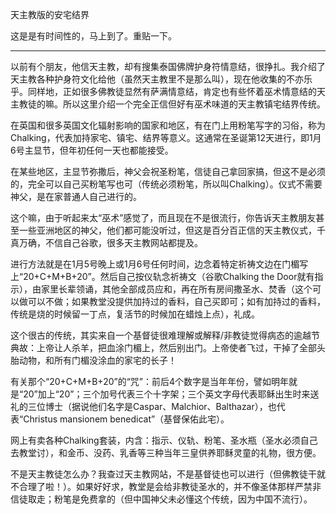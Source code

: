 天主教版的安宅结界

这是是有时间性的，马上到了。重贴一下。

--------------------

以前有个朋友，他信天主教，却有搜集泰国佛牌护身符情意结，很挣扎。我介绍了天主教各种护身符文化给他（虽然天主教里不是那么叫），现在他收集的不亦乐乎。同样地，正如很多佛教徒显然有萨满情意结，肯定也有些怀着巫术情意结的天主教徒的嘛。所以这里介绍一个完全正信但好有巫术味道的天主教镇宅结界传统。

在英国和很多英国文化辐射影响的国家和地区，有在门上用粉笔写字的习俗，称为Chalking，代表加持家宅、镇宅、结界等意义。这通常在圣诞第12天进行，即1月6号主显节，但年初任何一天也都能接受。

在某些地区，主显节弥撒后，神父会祝圣粉笔，信徒自己拿回家搞，但这不是必须的，完全可以自己买粉笔写也可（传统必须粉笔，所以叫Chalking）。仪式不需要神父，是在家普通人自己进行的。

这个嘛，由于听起来太“巫术”感觉了，而且现在不是很流行，你告诉天主教朋友甚至一些亚洲地区的神父，他们都可能没听过，但这是百分百正信的天主教仪式，千真万确，不信自己谷歌，很多天主教网站都提及。

进行方法就是在1月5号晚上或1月6号任何时间，边念着特定祈祷文边在门楣写上“20+C+M+B+20”。然后自己按仪轨念祈祷文（谷歌Chalking the Door就有指示），由家里长辈领诵，其他全部成员应和，再在所有房间撒圣水、焚香（这个可以做可以不做；如果教堂没提供加持过的香料，自己买即可；如有加持过的香料，传统是烧的时候留一丁点，复活节的时候加在蜡烛上点），礼成。

这个很古的传统，其实来自一个基督徒很难理解或解释/非教徒觉得病态的逾越节典故：上帝让人杀羊，把血涂门楣上，然后别出门。上帝使者飞过，干掉了全部头胎动物，和所有门楣没涂血的家宅的长子！

有关那个“20+C+M+B+20”的“咒”：前后4个数字是当年年份，譬如明年就是“20”加上“20”；三个加号代表三个十字架；三个英文字母代表耶稣出生时来送礼的三位博士（据说他们名字是Caspar、Malchior、Balthazar），也代表“Christus mansionem benedicat”（基督保佑此宅）。

网上有卖各种Chalking套装，内含：指示、仪轨、粉笔、圣水瓶（圣水必须自己去教堂讨），和金币、没药、乳香等三种当年三皇供养耶稣灵童的礼物，很方便。

不是天主教徒怎么办？我查过天主教网站，不是基督徒也可以进行（但佛教徒干就不合理了啦！）。如果好好求，教堂是会给非教徒圣水的，并不像圣体那样严禁非信徒取走；粉笔是免费拿的（但中国神父未必懂这个传统，因为中国不流行）。

